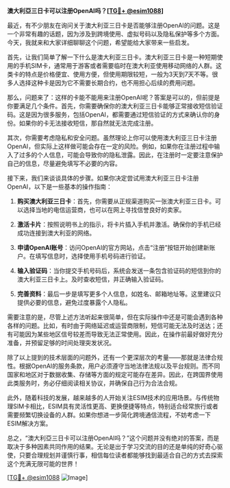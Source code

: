 **澳大利亞三日卡可以注册OpenAI吗？[[TG💪+ @esim1088](https://t.me/s/esim1088)]**

最近，有不少朋友在询问关于澳大利亚三日卡是否能够注册OpenAI的问题。这是一个非常有趣的话题，因为涉及到跨境使用、虚拟号码以及隐私保护等多个方面。今天，我就来和大家详细聊聊这个问题，希望能给大家带来一些启发。

首先，让我们简单了解一下什么是澳大利亚三日卡。澳大利亚三日卡是一种短期使用的手机SIM卡，通常用于游客或者需要临时在澳大利亚使用移动网络的人群。这类卡的特点是价格便宜、使用方便，但使用期限较短，一般为3天到7天不等。很多人选择这种卡是因为它不需要长期合约，也不用担心后续的费用问题。

那么，问题来了：这样的卡能不能用来注册OpenAI呢？答案是可以的，但前提是你要满足几个条件。首先，你需要确保你的澳大利亚三日卡能够正常接收短信验证码。这是因为很多服务，包括OpenAI，都需要通过短信验证的方式来确认你的身份。如果你的卡无法接收短信，那自然就无法完成注册。

其次，你需要考虑隐私和安全问题。虽然理论上你可以使用澳大利亚三日卡注册OpenAI，但实际上这样做可能会存在一定的风险。例如，如果你在注册过程中输入了过多的个人信息，可能会导致你的隐私泄露。因此，在注册时一定要注意保护自己的信息，尽量避免填写不必要的内容。

接下来，我们来谈谈具体的步骤。如果你决定尝试用澳大利亚三日卡注册OpenAI，以下是一些基本的操作指南：

1. **购买澳大利亚三日卡**：首先，你需要从正规渠道购买一张澳大利亚三日卡。可以选择当地的电信运营商，也可以在网上寻找信誉良好的卖家。

2. **激活卡片**：按照说明书上的指示，将卡片插入手机并激活。确保你的手机已经成功连接到澳大利亚的网络。

3. **申请OpenAI账号**：访问OpenAI的官方网站，点击“注册”按钮开始创建新账户。在填写信息时，选择使用手机号码进行验证。

4. **输入验证码**：当你提交手机号码后，系统会发送一条包含验证码的短信到你的澳大利亚三日卡上。及时查收短信，并正确输入验证码。

5. **完善资料**：最后一步是填写更多个人信息，如姓名、邮箱地址等。这里建议只提供必要的信息，避免过度暴露个人隐私。

需要注意的是，尽管上述方法听起来很简单，但在实际操作中还是可能会遇到各种各样的问题。比如，有时由于网络延迟或运营商限制，短信可能无法及时送达；还有可能因为某些地区信号较差而导致无法正常使用。因此，在操作前最好做好充分准备，并预留足够的时间处理突发状况。

除了以上提到的技术层面的问题外，还有一个更深层次的考量——那就是法律合规性。根据OpenAI的服务条款，用户必须遵守当地法律法规以及平台规则。而不同国家和地区对于数据收集、存储等方面的规定可能存在差异。因此，在跨国界使用此类服务时，务必仔细阅读相关协议，并确保自己行为合法合规。

此外，随着科技的发展，越来越多的人开始关注ESIM技术的应用场景。与传统物理SIM卡相比，ESIM具有灵活性更高、更换便捷等特点，特别适合经常旅行或者需要频繁切换设备的人群。如果你想进一步简化跨境通信流程，不妨考虑一下ESIM解决方案。

总之，“澳大利亞三日卡可以注册OpenAI吗？”这个问题并没有绝对的答案，而是取决于多种因素共同作用的结果。无论是出于学习交流的目的还是单纯的好奇心驱使，只要合理规划并谨慎行事，相信每位读者都能够找到最适合自己的方式去探索这个充满无限可能的世界！

[[TG💪+ @esim1088](https://t.me/s/esim1088) ![Image](https://i.postimg.cc/4NQfJmqS/Snipaste-2025-05-13-00-14-12.png)]